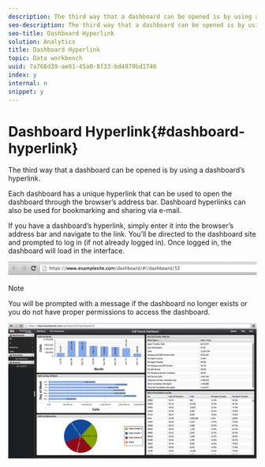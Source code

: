 ```yaml
---
description: The third way that a dashboard can be opened is by using a dashboard’s hyperlink.
seo-description: The third way that a dashboard can be opened is by using a dashboard’s hyperlink.
seo-title: Dashboard Hyperlink
solution: Analytics
title: Dashboard Hyperlink
topic: Data workbench
uuid: 7a768d39-ae01-45a0-8f33-bd4979bd1746
index: y
internal: n
snippet: y
---
```


# Dashboard Hyperlink{#dashboard-hyperlink}

The third way that a dashboard can be opened is by using a dashboard’s hyperlink.

Each dashboard has a unique hyperlink that can be used to open the dashboard through the browser’s address bar. Dashboard hyperlinks can also be used for bookmarking and sharing via e-mail.

If you have a dashboard’s hyperlink, simply enter it into the browser’s address bar and navigate to the link. You’ll be directed to the dashboard site and prompted to log in (if not already logged in). Once logged in, the dashboard will load in the interface.

![](assets/db_hyperlink.png)

>[!NOTE]
>
>You will be prompted with a message if the dashboard no longer exists or you do not have proper permissions to access the dashboard.

![](assets/db_hyperlink2.png)

